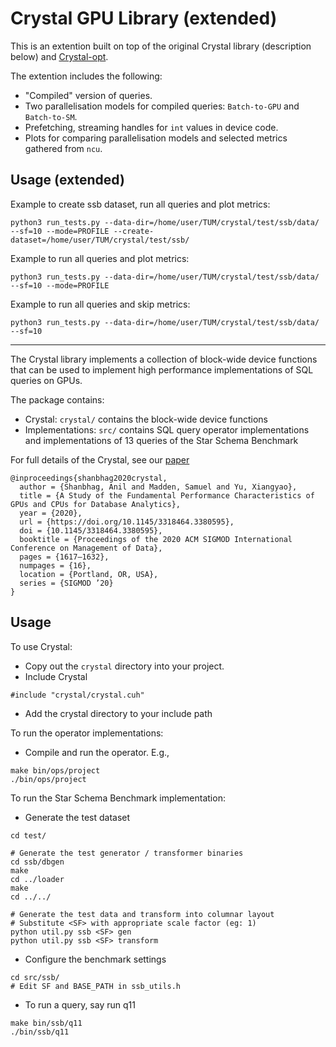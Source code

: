 Crystal GPU Library (extended)
=================
This is an extention built on top of the original Crystal library (description below) and [Crystal-opt](https://github.com/jiashenC/crystal-opt).

The extention includes the following:
- "Compiled" version of queries.
- Two parallelisation models for compiled queries: `Batch-to-GPU` and `Batch-to-SM`. 
- Prefetching, streaming handles for `int` values in device code.
- Plots for comparing parallelisation models and selected metrics gathered from `ncu`.

Usage (extended)
----
Example to create ssb dataset, run all queries and plot metrics:
```
python3 run_tests.py --data-dir=/home/user/TUM/crystal/test/ssb/data/ --sf=10 --mode=PROFILE --create-dataset=/home/user/TUM/crystal/test/ssb/
```

Example to run all queries and plot metrics:
```
python3 run_tests.py --data-dir=/home/user/TUM/crystal/test/ssb/data/ --sf=10 --mode=PROFILE
```

Example to run all queries and skip metrics:
```
python3 run_tests.py --data-dir=/home/user/TUM/crystal/test/ssb/data/ --sf=10
```

__________________________________________

The Crystal library implements a collection of block-wide device functions that can be used to implement high performance implementations of SQL queries on GPUs.

The package contains:

* Crystal: `crystal/` contains the block-wide device functions
* Implementations: `src/` contains SQL query operator implementations and implementations of 13 queries of the Star Schema Benchmark

For full details of the Crystal, see our [paper](http://anilshanbhag.in/static/papers/crystal_sigmod20.pdf)

```
@inproceedings{shanbhag2020crystal,
  author = {Shanbhag, Anil and Madden, Samuel and Yu, Xiangyao},
  title = {A Study of the Fundamental Performance Characteristics of GPUs and CPUs for Database Analytics},
  year = {2020},
  url = {https://doi.org/10.1145/3318464.3380595},
  doi = {10.1145/3318464.3380595},
  booktitle = {Proceedings of the 2020 ACM SIGMOD International Conference on Management of Data},
  pages = {1617–1632},
  numpages = {16},
  location = {Portland, OR, USA},
  series = {SIGMOD ’20}
}
```

Usage
----

To use Crystal:

* Copy out the `crystal` directory into your project.
* Include Crystal
```
#include "crystal/crystal.cuh"
```
* Add the crystal directory to your include path

To run the operator implementations:

* Compile and run the operator. E.g.,
```
make bin/ops/project
./bin/ops/project
```

To run the Star Schema Benchmark implementation:

* Generate the test dataset

```
cd test/

# Generate the test generator / transformer binaries
cd ssb/dbgen
make
cd ../loader
make 
cd ../../

# Generate the test data and transform into columnar layout
# Substitute <SF> with appropriate scale factor (eg: 1)
python util.py ssb <SF> gen
python util.py ssb <SF> transform
```

* Configure the benchmark settings
```
cd src/ssb/
# Edit SF and BASE_PATH in ssb_utils.h
```

* To run a query, say run q11
```
make bin/ssb/q11
./bin/ssb/q11
```

